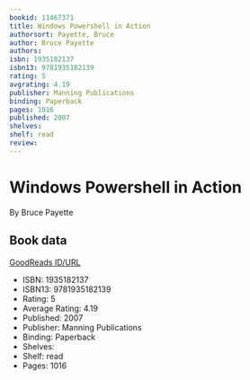 ```yaml
---
bookid: 11467371
title: Windows Powershell in Action
authorsort: Payette, Bruce
author: Bruce Payette
authors: 
isbn: 1935182137
isbn13: 9781935182139
rating: 5
avgrating: 4.19
publisher: Manning Publications
binding: Paperback
pages: 1016
published: 2007
shelves: 
shelf: read
review: 
---
```


# Windows Powershell in Action

By Bruce Payette

## Book data

[GoodReads ID/URL](https://www.goodreads.com/book/show/11467371)

- ISBN: 1935182137
- ISBN13: 9781935182139
- Rating: 5
- Average Rating: 4.19
- Published: 2007
- Publisher: Manning Publications
- Binding: Paperback
- Shelves: 
- Shelf: read
- Pages: 1016

